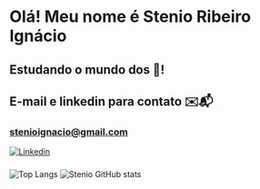 # Olá! Meu nome é Stenio Ribeiro Ignácio
<div>
    <h2>Estudando o mundo dos 🎲!</h2>
    <h2>E-mail e linkedin para contato ✉️📬</h2>
</div>

### stenioignacio@gmail.com

[![Linkedin](https://img.shields.io/badge/LinkedIn-0077B5?style=for-the-badge&logo=linkedin&logoColor=white)](https://www.linkedin.com/in/stênio-ignácio-690870231/)
###
![Top Langs](https://github-readme-stats.vercel.app/api/top-langs/?username=StenioIgnacio&size_weight=0.5&count_weight=0.5&theme=dark)
![Stenio GitHub stats](https://github-readme-stats.vercel.app/api?username=StenioIgnacio&show_icons=true&theme=dark)
